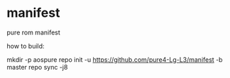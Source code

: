 manifest
========

pure rom manifest

how to build:

mkdir -p aospure
repo init -u https://github.com/pure4-Lg-L3/manifest -b master
repo sync -j8
